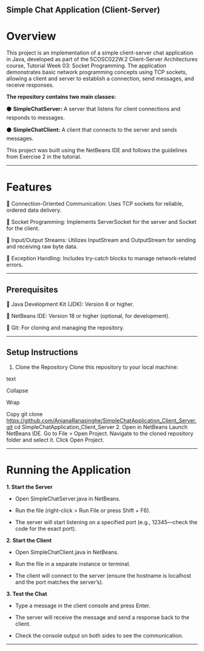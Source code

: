 ## Simple Chat Application (Client-Server)

# Overview

This project is an implementation of a simple client-server chat application in Java, developed as part of the 5COSC022W.2 Client-Server Architectures course, 
Tutorial Week 03: Socket Programming. The application demonstrates basic network programming concepts using TCP sockets, allowing a client and server to establish a connection, send messages, and receive responses.

**The repository contains two main classes:**

⚫ **SimpleChatServer:** A server that listens for client connections and responds to messages.

⚫ **SimpleChatClient:** A client that connects to the server and sends messages.

This project was built using the NetBeans IDE and follows the guidelines from Exercise 2 in the tutorial.

---

# Features

📌 Connection-Oriented Communication: Uses TCP sockets for reliable, ordered data delivery.

📌 Socket Programming: Implements ServerSocket for the server and Socket for the client.

📌 Input/Output Streams: Utilizes InputStream and OutputStream for sending and receiving raw byte data.

📌 Exception Handling: Includes try-catch blocks to manage network-related errors.

---

## Prerequisites

📌 Java Development Kit (JDK): Version 8 or higher.

📌 NetBeans IDE: Version 18 or higher (optional, for development).

📌 Git: For cloning and managing the repository.

---

## Setup Instructions
1. Clone the Repository
Clone this repository to your local machine:

text

Collapse

Wrap

Copy
git clone https://github.com/AnjanaRanasinghe/SimpleChatApplication_Client_Server.git
cd SimpleChatApplication_Client_Server
2. Open in NetBeans
Launch NetBeans IDE.
Go to File > Open Project.
Navigate to the cloned repository folder and select it.
Click Open Project.

---

# Running the Application

**1. Start the Server**
   
- Open SimpleChatServer.java in NetBeans.

- Run the file (right-click > Run File or press Shift + F6).

- The server will start listening on a specified port (e.g., 12345—check the code for the exact port).

**2. Start the Client**
   
- Open SimpleChatClient.java in NetBeans.

- Run the file in a separate instance or terminal.

- The client will connect to the server (ensure the hostname is localhost and the port matches the server’s).

**3. Test the Chat**

- Type a message in the client console and press Enter.

- The server will receive the message and send a response back to the client.

- Check the console output on both sides to see the communication.

---
